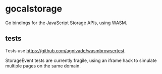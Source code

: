# gocalstorage
Go bindings for the JavaScript Storage APIs, using WASM.

## tests
Tests use https://github.com/agnivade/wasmbrowsertest.

StorageEvent tests are currently fragile, using an iframe hack to simulate
multiple pages on the same domain.
